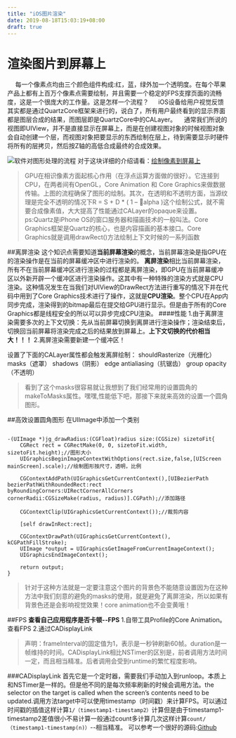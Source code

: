 ```yaml
---
title: "iOS图片渲染"
date: 2019-08-18T15:03:19+08:00
draft: true
---
```


# 渲染图片到屏幕上
　 每一个像素点均由三个颜色组件构成:红，蓝，绿外加一个透明度。在每个苹果产品上都有上百万个像素点需要绘制，并且需要一个稳定的FPS支撑页面的流畅度，这是一个很庞大的工作量。这是怎样一个流程？
　  iOS设备给用户视觉反馈其实都是通过QuartzCore框架来进行的，说白了，所有用户最终看到的显示界面都是图层合成的结果，而图层即是QuartzCore中的CALayer。
　通常我们所说的视图即UIView，并不是直接显示在屏幕上，而是在创建视图对象的时候视图对象会自动创建一个层，而视图对象把要显示的东西绘制在层上，待到需要显示时硬件将所有的层拷贝，然后按Z轴的高低合成最终的合成效果。

![软件对图形处理的流程](http://upload-images.jianshu.io/upload_images/1767147-c057cb90b786d4ae.png?imageMogr2/auto-orient/strip%7CimageView2/2/w/1240)
对于这块详细的介绍请看：[绘制像素到屏幕上](http://objccn.io/issue-3-1/)
>GPU在相识像素方面起核心作用（在浮点运算方面做的很好）。它连接到CPU，在两者间有OpenGL，Core Animation 和 Core Graphics来做数据传输。上图的流程确保了图形的绘制。其次，在透明和不透明方面，当源纹理是完全不透明的情况下R = S + D * ( 1 – alpha )这个绘制公式，就不需要合成像素值，大大提高了性能通过CALayer的opaque来设置。ps:Quartz是iPhone OS的窗口服务器和描画技术的一般叫法。Core Graphics框架是Quartz的核心，也是内容描画的基本接口。Core Graphics就是调用drawRect()方法绘制上下文时候的一系列函数

##离屏渲染
这个知识点需要知道**当前屏幕渲染**的概念，当前屏幕渲染是指GPU在的渲染操作是在当前的屏幕缓冲区中进行渲染的。
**离屏渲染**相比当前屏幕渲染，所有不在当前屏幕缓冲区进行渲染的过程都是离屏渲染，即GPU在当前屏幕缓冲区以外新开辟一个缓冲区进行渲染操作。这其中有一种特殊的渲染方式就是CPU渲染。这种情况发生在当我们对UIView的DrawRect方法进行重写的情况下并在代码中用到了Core Graphics技术进行了操作，这就是**CPU渲染**。整个CPU在App内同步完成，渲染得到的bitmap最后在提交给GPU进行显示。但是由于所有的Core Graphics都是线程安全的所以可以异步完成CPU渲染。
####性能
1.由于离屏渲染需要多次的上下文切换：先从当前屏幕切换到离屏进行渲染操作；渲染结束后，切换回当前屏幕将渲染完成之后的结果放到屏幕上。**上下文切换的代价相当大！！！**
2.离屏渲染需要新建一个缓冲区！

设置了下面的CALayer属性都会触发离屏绘制：
shouldRasterize（光栅化）
masks（遮罩）
shadows（阴影）
edge antialiasing（抗锯齿）
group opacity（不透明） 
>看到了这个masks很容易就让我想到了我们经常用的设置圆角的makeToMasks属性。嘿嘿,性能低下吧，那接下来就来高效的设置一个圆角图形。

##高效设置圆角图形
在UIImage中添加一个类别
```

-(UIImage *)jg_drawRadius:(CGFloat)radius size:(CGSize) sizetoFit{
    CGRect rect = CGRectMake(0, 0, sizetoFit.width, sizetoFit.height);//图形大小
    UIGraphicsBeginImageContextWithOptions(rect.size,false,[UIScreen mainScreen].scale);//绘制图形按尺寸，透明，比例
    
    CGContextAddPath(UIGraphicsGetCurrentContext(),[UIBezierPath bezierPathWithRoundedRect:rect byRoundingCorners:UIRectCornerAllCorners cornerRadii:CGSizeMake(radius, radius)].CGPath);//添加路径
    
    CGContextClip(UIGraphicsGetCurrentContext());//裁剪内容
    
    [self drawInRect:rect];
    
    CGContextDrawPath(UIGraphicsGetCurrentContext(), kCGPathFillStroke);
    UIImage *output = UIGraphicsGetImageFromCurrentImageContext();
    UIGraphicsEndImageContext();
    
    return output;
}
```
>针对于这种方法就是一定要注意这个图片的背景色不能随意设置因为在这种方法中我们刻意的避免的masks的使用，就是避免了离屏渲染，所以如果有背景色还是会影响视觉效果！core animation也不会变黄哦！

##FPS
**查看自己应用程序是否卡顿--FPS**
1.自带工具Profile的Core Animation。查看FPS
2.通过CADisplayLink

>声明：frameInterval的固定值为1，表示是一秒钟刷新60帧。duration是一帧维持的时间。CADisplayLink相比NSTimer的区别是，前者调用方法时间一定，而且相当精准。后者调用会受到runtime的繁忙程度影响。

###CADisplayLink
首先它是一个定时器，需要我们手动加入到runloop。本质上和NSTimer是一样的。但是他不同的是每次频率刷新的时候会调用方法。the selector on the target is called when the screen’s contents need to be updated.调用方法target中可以使用timestamp（时间戳）来计算FPS。可以通过时间戳的插值这样计算`1/（timestamp1-timestamp2）`计算但是由于timestamp1-timestamp2差值很小不易计算一般通过count多计算几次这样计算`count/（timestamp1-timestamp(n)）`--相当精准。
可以参考一个很好的源码:[Github](https://github.com/jvjishou/FHHFPSIndicator)